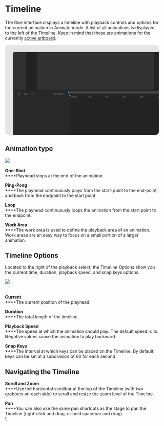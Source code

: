 # Timeline

The Rive interface displays a timeline with playback controls and options for the current animation in Animate mode. A list of all animations is displayed to the left of the Timeline. Keep in mind that these are animations for the currently [active artboard](../fundamentals/artboards.md#active-artboard).

![](<../../.gitbook/assets/animate-ui-2 (1).png>)

## **Animation type**

![](../../.gitbook/assets/animation\_type.png)

**One-Shot**\
****Playhead stops at the end of the animation.

**Ping-Pong**\
****The playhead continuously plays from the start-point to the end-point, and back from the endpoint to the start point.

**Loop**\
****The playhead continuously loops the animation from the start point to the endpoint.

**Work Area**\
****The work area is used to define the playback area of an animation. Work areas are an easy way to focus on a small portion of a larger animation.

## **Timeline Options**

Located to the right of the playback select, the Timeline Options show you the current time, duration, playback speed, and snap keys options.

![](../../.gitbook/assets/timeline\_options.png)

\
**Current**\
****The current position of the playhead.

**Duration**\
****The total length of the timeline.

**Playback Speed**\
****The speed at which the animation should play. The default speed is 1x. Negative values cause the animation to play backward.

**Snap Keys**\
****The interval at which keys can be placed on the Timeline. By default, keys can be set at a subdivision of 60 for each second.

## **Navigating the Timeline**

**Scroll and Zoom**\
****Use the horizontal scrollbar at the top of the Timeline (with two grabbers on each side) to scroll and resize the zoom level of the Timeline.

**Pan**\
****You can also use the same pan shortcuts as the stage to pan the Timeline (right-click and drag, or hold spacebar and drag).\
\
